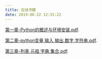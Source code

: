 ```yaml
---
title: 在线书籍
date: 2019-06-22 12:31:22
---
```

[第一章-Python的概述与环境安装.pdf](http://hc-image-upyun.test.upcdn.net/pdf/python/第一章-Python的概述与环境安装.pdf"python第二章").

[第二章-python变量,输入,输出,数字,字符串.pdf](http://hc-image-upyun.test.upcdn.net/pdf/python/第二章-python变量,输入,输出,数字,字符串.pdf "python第一章").

[第三章-列表,元祖,字典,集合.pdf](http://hc-image-upyun.test.upcdn.net/pdf/python/第三章-列表,元祖,字典,集合.pdf"第三章-列表,元祖,字典,集合.pdf").